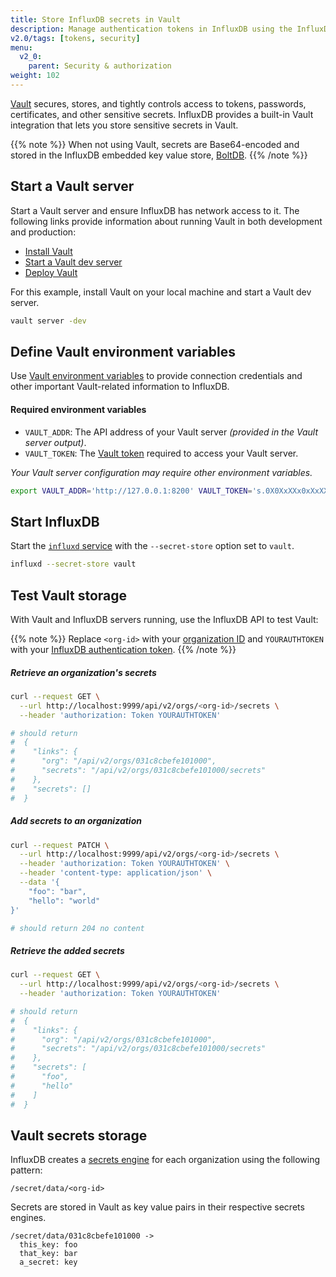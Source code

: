 ```yaml
---
title: Store InfluxDB secrets in Vault
description: Manage authentication tokens in InfluxDB using the InfluxDB UI or the influx CLI.
v2.0/tags: [tokens, security]
menu:
  v2_0:
    parent: Security & authorization
weight: 102
---
```


[Vault](https://www.vaultproject.io/) secures, stores, and tightly controls access
to tokens, passwords, certificates, and other sensitive secrets.
InfluxDB provides a built-in Vault integration that lets you store sensitive secrets in Vault.

{{% note %}}
When not using Vault, secrets are Base64-encoded and stored in the InfluxDB embedded key value store,
[BoltDB](https://github.com/boltdb/bolt).
{{% /note %}}

## Start a Vault server
Start a Vault server and ensure InfluxDB has network access to it.
The following links provide information about running Vault in both development and production:

- [Install Vault](https://learn.hashicorp.com/vault/getting-started/install)
- [Start a Vault dev server](https://learn.hashicorp.com/vault/getting-started/dev-server)
- [Deploy Vault](https://learn.hashicorp.com/vault/getting-started/deploy)

For this example, install Vault on your local machine and start a Vault dev server.

```sh
vault server -dev
```

## Define Vault environment variables
Use [Vault environment variables](https://www.vaultproject.io/docs/commands/index.html#environment-variables)
to provide connection credentials and other important Vault-related information to InfluxDB.

#### Required environment variables
- `VAULT_ADDR`: The API address of your Vault server _(provided in the Vault server output)_.
- `VAULT_TOKEN`: The [Vault token](https://learn.hashicorp.com/vault/getting-started/authentication)
  required to access your Vault server.

_Your Vault server configuration may require other environment variables._

```sh
export VAULT_ADDR='http://127.0.0.1:8200' VAULT_TOKEN='s.0X0XxXXx0xXxXXxxxXxXxX0x'
```

## Start InfluxDB
Start the [`influxd` service](/v2.0/reference/cli/influxd/) with the `--secret-store`
option set to `vault`.

```bash
influxd --secret-store vault
```

## Test Vault storage
With Vault and InfluxDB servers running, use the InfluxDB API to test Vault:

{{% note %}}
Replace `<org-id>` with your [organization ID](/v2.0/organizations/view-orgs/#view-your-organization-id)
and `YOURAUTHTOKEN` with your [InfluxDB authentication token](/v2.0/security/tokens/).
{{% /note %}}

##### Retrieve an organization's secrets
```sh
curl --request GET \
  --url http://localhost:9999/api/v2/orgs/<org-id>/secrets \
  --header 'authorization: Token YOURAUTHTOKEN'

# should return
#  {
#    "links": {
#      "org": "/api/v2/orgs/031c8cbefe101000",
#      "secrets": "/api/v2/orgs/031c8cbefe101000/secrets"
#    },
#    "secrets": []
#  }
```

##### Add secrets to an organization
```sh
curl --request PATCH \
  --url http://localhost:9999/api/v2/orgs/<org-id>/secrets \
  --header 'authorization: Token YOURAUTHTOKEN' \
  --header 'content-type: application/json' \
  --data '{
	"foo": "bar",
	"hello": "world"
}'

# should return 204 no content
```

##### Retrieve the added secrets
```bash
curl --request GET \
  --url http://localhost:9999/api/v2/orgs/<org-id>/secrets \
  --header 'authorization: Token YOURAUTHTOKEN'

# should return
#  {
#    "links": {
#      "org": "/api/v2/orgs/031c8cbefe101000",
#      "secrets": "/api/v2/orgs/031c8cbefe101000/secrets"
#    },
#    "secrets": [
#      "foo",
#      "hello"
#    ]
#  }
```

## Vault secrets storage
InfluxDB creates a [secrets engine](https://learn.hashicorp.com/vault/getting-started/secrets-engines)
for each organization using the following pattern:

```
/secret/data/<org-id>
```

Secrets are stored in Vault as key value pairs in their respective secrets engines.

```
/secret/data/031c8cbefe101000 ->
  this_key: foo
  that_key: bar
  a_secret: key
```
